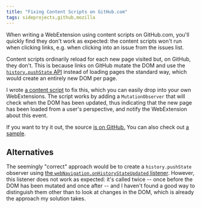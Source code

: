 ```yaml
---
title: "Fixing Content Scripts on GitHub.com"
tags: sideprojects,github,mozilla
---
```

When writing a WebExtension using content scripts on GitHub.com, you'll quickly
find they don't work as expected: the content scripts won't run when clicking links,
e.g. when clicking into an issue from the issues list.

Content scripts ordinarily reload for each new page visited but, on GitHub, they don't. This is because
links on GitHub mutate the DOM and use the [`history.pushState` API][] instead of
loading pages the standard way, which would create an entirely new DOM per page.

I wrote [a content script][source] to fix this, which you can easily drop into your own
WebExtensions. The script works by adding a `MutationObserver` that will
check when the DOM has been updated, thus indicating that the new page has
been loaded from a user's perspective, and notify the WebExtension about this event.

If you want to try it out, the source [is on GitHub.][source] You can also check
out [a sample][the sample].

## Alternatives
The seemingly "correct" approach would be to create a `history.pushState`
observer using [the `webNavigation.onHistoryStateUpdated` listener][hist listener].
However, this listener does not work as expected: it's called twice -- once
before the DOM has been mutated and once after -- and I haven't found a good
way to distinguish them other than to look at changes in the DOM, which is
already the approach my solution takes.

[source]: https://github.com/mcomella/github-content-script-navigation/
[the sample]: https://github.com/mcomella/github-content-script-navigation/tree/master/sample
[`history.pushState` API]: https://developer.mozilla.org/en-US/docs/Web/API/History_API#The_pushState()_method
[hist listener]: https://developer.mozilla.org/en-US/Add-ons/WebExtensions/API/webNavigation/onHistoryStateUpdated

